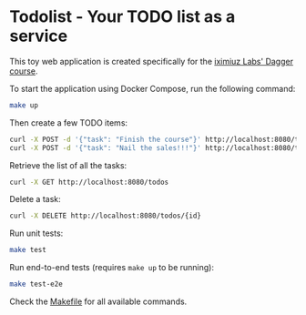 # Todolist - Your TODO list as a service

This toy web application is created specifically for the [iximiuz Labs' Dagger course](https://labs.iximiuz.com/courses/dagger).

To start the application using Docker Compose, run the following command:

```sh
make up
```

Then create a few TODO items:

```sh
curl -X POST -d '{"task": "Finish the course"}' http://localhost:8080/todos
curl -X POST -d '{"task": "Nail the sales!!!"}' http://localhost:8080/todos
```

Retrieve the list of all the tasks:

```sh
curl -X GET http://localhost:8080/todos
```

Delete a task:

```sh
curl -X DELETE http://localhost:8080/todos/{id}
```

Run unit tests:

```sh
make test
```

Run end-to-end tests (requires `make up` to be running):

```sh
make test-e2e
```

Check the [Makefile](Makefile) for all available commands.
